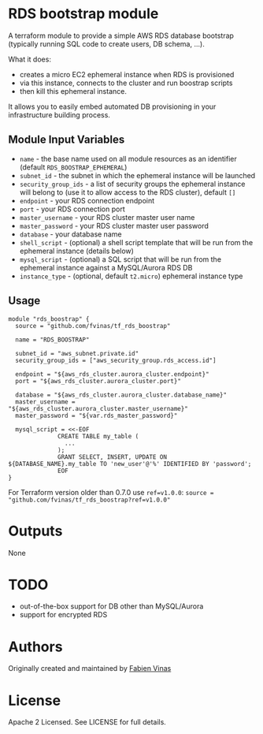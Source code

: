 RDS bootstrap module
====================

A terraform module to provide a simple AWS RDS database bootstrap
(typically running SQL code to create users, DB schema, ...).

What it does:
- creates a micro EC2 ephemeral instance when RDS is provisioned
- via this instance, connects to the cluster and run boostrap scripts
- then kill this ephemeral instance.

It allows you to easily embed automated DB provisioning in your infrastructure building process.


Module Input Variables
----------------------

- `name` - the base name used on all module resources as an identifier (default `RDS_BOOSTRAP_EPHEMERAL`)
- `subnet_id` - the subnet in which the ephemeral instance will be launched
- `security_group_ids` - a list of security groups the ephemeral instance will belong to (use it to allow access to the RDS cluster), default `[]`
- `endpoint` - your RDS connection endpoint
- `port` - your RDS connection port
- `master_username` - your RDS cluster master user name
- `master_password` - your RDS cluster master user password
- `database` - your database name
- `shell_script` - (optional) a shell script template that will be run from the ephemeral instance (details below)
- `mysql_script` - (optional) a SQL script that will be run from the ephemeral instance against a MySQL/Aurora RDS DB
- `instance_type` - (optional, default `t2.micro`) ephemeral instance type

Usage
-----

```hcl
module "rds_boostrap" {
  source = "github.com/fvinas/tf_rds_boostrap"

  name = "RDS_BOOSTRAP"

  subnet_id = "aws_subnet.private.id"
  security_group_ids = ["aws_security_group.rds_access.id"]

  endpoint = "${aws_rds_cluster.aurora_cluster.endpoint}"
  port = "${aws_rds_cluster.aurora_cluster.port}"

  database = "${aws_rds_cluster.aurora_cluster.database_name}"
  master_username = "${aws_rds_cluster.aurora_cluster.master_username}"
  master_password = "${var.rds_master_password}"

  mysql_script = <<-EOF
              CREATE TABLE my_table (
                ...
              );
              GRANT SELECT, INSERT, UPDATE ON ${DATABASE_NAME}.my_table TO 'new_user'@'%' IDENTIFIED BY 'password';
              EOF
}
```

For Terraform version older than 0.7.0 use `ref=v1.0.0`:
`source = "github.com/fvinas/tf_rds_boostrap?ref=v1.0.0"`

Outputs
=======

None

TODO
====

- out-of-the-box support for DB other than MySQL/Aurora
- support for encrypted RDS

Authors
=======

Originally created and maintained by [Fabien Vinas](https://github.com/fvinas)

License
=======

Apache 2 Licensed. See LICENSE for full details.